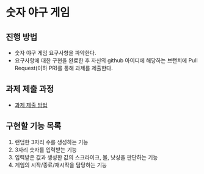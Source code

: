 # 숫자 야구 게임
## 진행 방법
* 숫자 야구 게임 요구사항을 파악한다.
* 요구사항에 대한 구현을 완료한 후 자신의 github 아이디에 해당하는 브랜치에 Pull Request(이하 PR)를 통해 과제를 제출한다.

## 과제 제출 과정
* [과제 제출 방법](https://github.com/next-step/nextstep-docs/tree/master/precourse)

## 구현할 기능 목록 
1. 랜덤한 3자리 수를 생성하는 기능 
2. 3자리 숫자를 입력받는 기능 
3. 입력받은 값과 생성한 값의 스크라이크, 볼, 낫싱을 판단하는 기능
4. 게임의 시작/종료/재시작을 담당하는 기능
